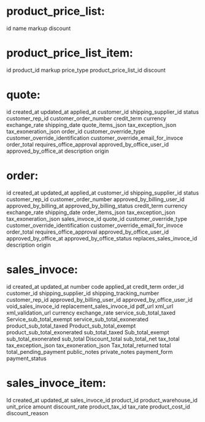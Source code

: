 # product_price_list:

id
name
markup
discount

# product_price_list_item:

id
product_id
markup
price_type
product_price_list_id
discount

# quote:

id
created_at
updated_at
applied_at
customer_id
shipping_supplier_id
status
customer_rep_id
customer_order_number
credit_term
currency
exchange_rate
shipping_date
quote_items_json
tax_exception_json
tax_exoneration_json
order_id
customer_override_type
customer_override_identification
customer_override_email_for_invoce
order_total
requires_office_approval
approved_by_office_user_id
approved_by_office_at
description
origin

# order:

id
created_at
updated_at
applied_at
customer_id
shipping_supplier_id
status
customer_rep_id
customer_order_number
approved_by_billing_user_id
approved_by_billing_at
approved_by_billing_status
credit_term
currency
exchange_rate
shipping_date
order_items_json
tax_exception_json
tax_exoneration_json
sales_invoce_id
quote_id
customer_override_type
customer_override_identification
customer_override_email_for_invoce
order_total
requires_office_approval
approved_by_office_user_id
approved_by_office_at
approved_by_office_status
replaces_sales_invoce_id
description
origin

# sales_invoce:

id
created_at
updated_at
number
code
applied_at
credit_term
order_id
customer_id
shipping_supplier_id
shipping_tracking_number
customer_rep_id
approved_by_billing_user_id
approved_by_office_user_id
void_sales_invoce_id
replacement_sales_invoce_id
pdf_url
xml_url
xml_validation_url
currency
exchange_rate
service_sub_total_taxed
Service_sub_total_exempt
service_sub_total_exonerated
product_sub_total_taxed
Product_sub_total_exempt
product_sub_total_exonerated
sub_total_taxed
Sub_total_exempt
sub_total_exonerated
sub_total
Discount_total
sub_total_net
tax_total
tax_exception_json
tax_exoneration_json
Tax_total_returned
total
total_pending_payment
public_notes
private_notes
payment_form
payment_status

# sales_invoce_item:

Id
created_at
updated_at
sales_invoce_id
product_id
product_warehouse_id
unit_price
amount
discount_rate
product_tax_id
tax_rate
product_cost_id
discount_reason
